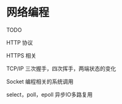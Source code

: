 # 网络编程

TODO

HTTP 协议

HTTPS 相关

TCP/IP 三次握手，四次挥手，两端状态的变化

Socket 编程相关的系统调用

select，poll，epoll 异步IO多路复用
